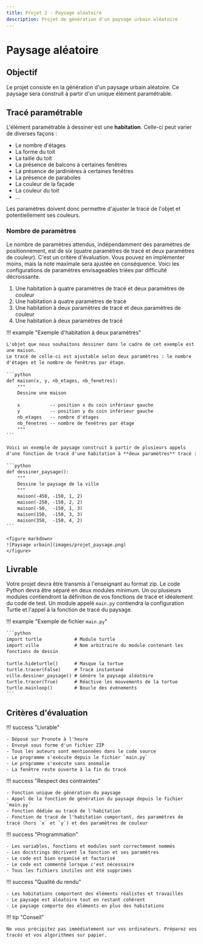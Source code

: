 ```yaml
---
title: Projet 2 - Paysage aléatoire
description: Projet de génération d'un paysage urbain aléatoire 
---
```


# Paysage aléatoire

## Objectif
Le projet consiste en la génération d'un paysage urbain aléatoire.
Ce paysage sera construit à partir d'un unique élément paramétrable. 

## Tracé paramétrable
L'élément paramétrable à dessiner est une **habitation**. Celle-ci peut varier de diverses façons :

- Le nombre d'étages
- La forme du toit
- La taille du toit
- La présence de balcons à certaines fenêtres
- La présence de jardinières à certaines fenêtres
- La présence de paraboles
- La couleur de la façade
- La couleur du toit
- ...

Les paramètres doivent donc permettre d'ajuster le tracé de l'objet et potentiellement ses couleurs.

<h3>Nombre de paramètres</h3>

Le nombre de paramètres attendus, indépendamment des paramètres de positionnement, est de six (quatre paramètres de tracé et deux paramètres de couleur).
C'est un critère d'évaluation. Vous pouvez en implémenter moins, mais la note maximale sera ajustée en conséquence.
Voici les configurations de paramètres envisageables triées par difficulté décroissante.

1. Une habitation à quatre paramètres de tracé et deux paramètres de couleur
2. Une habitation à quatre paramètres de tracé
3. Une habitation à deux paramètres de tracé et deux paramètres de couleur
4. Une habitation à deux paramètres de tracé

!!! example "Exemple d'habitation à deux paramètres"

    L'objet que nous souhaitons dessiner dans le cadre de cet exemple est une maison.
    Le tracé de celle-ci est ajustable selon deux paramètres : le nombre d'étages et le nombre de fenêtres par étage.
    
    ```python
    def maison(x, y, nb_etages, nb_fenetres):
        """
        Dessine une maison
        
        x           -- position x du coin inférieur gauche
        y           -- position y du coin inférieur gauche
        nb_etages   -- nombre d'étages
        nb_fenetres -- nombre de fenêtres par étage
        """
    ```

    Voici un exemple de paysage construit à partir de plusieurs appels d'une fonction de tracé d'une habitation à **deux paramètres** tracé :
    
    ```python
    def dessiner_paysage():
        """
        Dessine le paysage de la ville
        """
        maison(-450, -150, 1, 2)
        maison(-250, -150, 2, 2)
        maison(-50,  -150, 1, 3)
        maison(150,  -150, 3, 3)
        maison(350,  -150, 4, 2)
    ```

    <figure markdown>
    ![Paysage urbain](images/projet_paysage.png)
    </figure>

## Livrable

Votre projet devra être transmis à l'enseignant au format zip. Le code Python devra être séparé en deux modules minimum.
Un ou plusieurs modules contiendront la définition de vos fonctions de tracé et idéalement du code de test.
Un module appelé `main.py` contiendra la configuration Turtle et l'appel à la fonction de tracé du paysage.

!!! example "Exemple de fichier `main.py`"

    ```python
    import turtle            # Module turtle
    import ville             # Nom arbitraire du module contenant les fonctions de dessin
    
    turtle.hideturtle()      # Masque la tortue
    turtle.tracer(False)     # Tracé instantané
    ville.dessiner_paysage() # Génère le paysage aléatoire
    turtle.tracer(True)      # Réactive les mouvements de la tortue
    turtle.mainloop()        # Boucle des événements
    ```

## Critères d'évaluation

!!! success "Livrable"

    - Déposé sur Pronote à l'heure
    - Envoyé sous forme d'un fichier ZIP
    - Tous les auteurs sont mentionnées dans le code source
    - Le programme s'exécute depuis le fichier `main.py`
    - Le programme s'exécute sans anomalie
    - La fenêtre reste ouverte à la fin du tracé

!!! success "Respect des contraintes"

    - Fonction unique de génération du paysage
    - Appel de la fonction de génération du paysage depuis le fichier `main.py`
    - Fonction dédiée au tracé de l'habitation
    - Fonction de tracé de l'habitation comportant, des paramètres de tracé (hors `x` et `y`) et des paramètres de couleur

!!! success "Programmation"

    - Les variables, fonctions et modules sont correctement nommés
    - Les docstrings décrivent la fonction et ses paramètres
    - Le code est bien organisé et factorisé
    - Le code est commenté lorsque c'est nécessaire
    - Tous les fichiers inutiles ont été supprimés

!!! success "Qualité du rendu"

    - Les habitations comportent des éléments réalistes et travaillés
    - Le paysage est aléatoire tout en restant cohérent
    - Le paysage comporte des éléments en plus des habitations

!!! tip "Conseil"

    Ne vous précipitez pas immédiatement sur vos ordinateurs. Préparez vos tracés et vos algorithmes sur papier.
